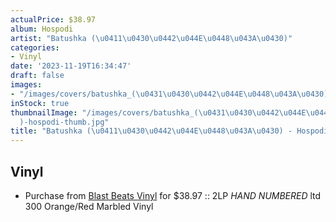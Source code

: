 ```yaml
---
actualPrice: $38.97
album: Hospodi
artist: "Batushka (\u0411\u0430\u0442\u044E\u0448\u043A\u0430)"
categories:
- Vinyl
date: '2023-11-19T16:34:47'
draft: false
images:
- "/images/covers/batushka_(\u0431\u0430\u0442\u044E\u0448\u043A\u0430)-hospodi.jpg"
inStock: true
thumbnailImage: "/images/covers/batushka_(\u0431\u0430\u0442\u044E\u0448\u043A\u0430\
  )-hospodi-thumb.jpg"
title: "Batushka (\u0411\u0430\u0442\u044E\u0448\u043A\u0430) - Hospodi"
---
```


## Vinyl
* Purchase from [Blast Beats Vinyl](https://blastbeatsvinyl.com/products/batushka-батюшка-hospodi-2lp-hand-numbered-ltd-300-orange-red-marbled-vinyl) for $38.97 :: 2LP *HAND NUMBERED* ltd 300 Orange/Red Marbled Vinyl

